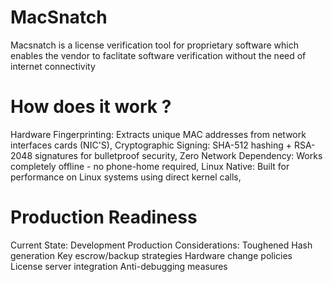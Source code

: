 # MacSnatch
Macsnatch is a license verification tool for proprietary software which enables the vendor to faclitate software verification without the need of internet connectivity
# How does it work ?
Hardware Fingerprinting: Extracts unique MAC addresses from network interfaces cards (NIC'S),
Cryptographic Signing: SHA-512 hashing + RSA-2048 signatures for bulletproof security,
Zero Network Dependency: Works completely offline - no phone-home required,
Linux Native: Built for performance on Linux systems using direct kernel calls,
# Production Readiness 
Current State: Development
Production Considerations:
Toughened Hash generation
Key escrow/backup strategies
Hardware change policies
License server integration
Anti-debugging measures
